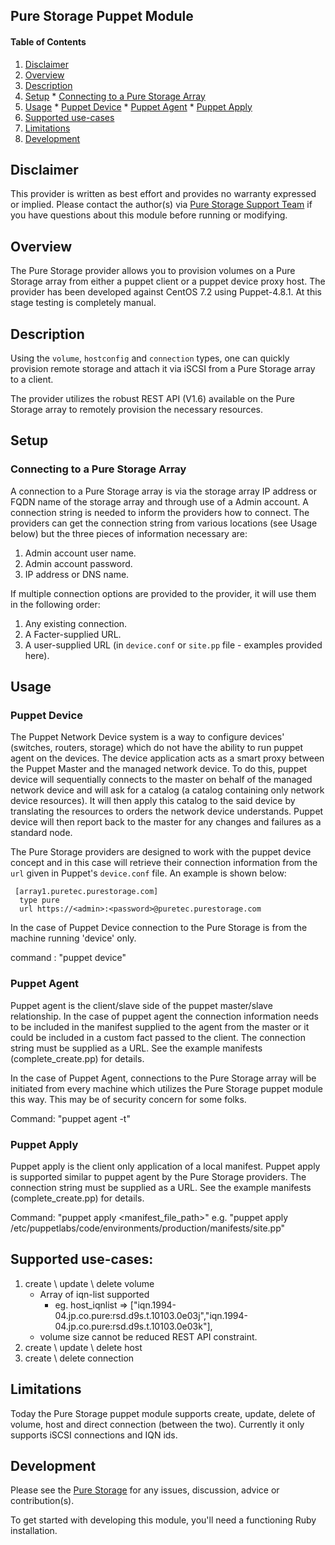 ## Pure Storage Puppet Module

#### Table of Contents

  1. [Disclaimer](#disclaimer)
  2. [Overview](#overview)
  3. [Description](#description)
  4. [Setup](#setup)
    * [Connecting to a Pure Storage Array](#connecting-to-a-purestorage-array)
  5. [Usage](#usage)
    * [Puppet Device](#puppet-device)
    * [Puppet Agent](#puppet-agent)
    * [Puppet Apply](#puppet-apply)
  6. [Supported use-cases](#supported-use-cases)  
  7. [Limitations](#limitations)
  8. [Development](#development)

## Disclaimer

This provider is written as best effort and provides no warranty expressed or
implied. Please contact the author(s) via [Pure Storage Support Team](https://www.purestorage.com/support.html) if you have
questions about this module before running or modifying.

## Overview

The Pure Storage provider allows you to provision volumes on a Pure Storage array
from either a puppet client or a puppet device proxy host. The provider has
been developed against CentOS 7.2 using Puppet-4.8.1. At this stage testing
is completely manual.

## Description

Using the `volume`, `hostconfig` and `connection` types, one
can quickly provision remote storage and attach it via iSCSI from a
Pure Storage array to a client.

The provider utilizes the robust REST API (V1.6) available on the Pure Storage
array to remotely provision the necessary resources.

## Setup

### Connecting to a Pure Storage Array

A connection to a Pure Storage array is via the storage array IP address 
or FQDN name of the storage array and through use of a Admin account. 
A connection string is needed to inform the providers how to connect. 
The providers can get the connection string from various locations 
(see Usage below) but the three pieces of information necessary are:

  1. Admin account user name.
  2. Admin account password.
  3. IP address or DNS name.

If multiple connection options are provided to the provider, it will use them
in the following order:

  1. Any existing connection.
  2. A Facter-supplied URL.
  3. A user-supplied URL (in `device.conf` or `site.pp` file - examples provided here).

## Usage

### Puppet Device

The Puppet Network Device system is a way to configure devices' (switches,
routers, storage) which do not have the ability to run puppet agent on
the devices. The device application acts as a smart proxy between the Puppet
Master and the managed network device. To do this, puppet device will
sequentially connects to the master on behalf of the managed network device
and will ask for a catalog (a catalog containing only network device
resources). It will then apply this catalog to the said device by translating
the resources to orders the network device understands. Puppet device will
then report back to the master for any changes and failures as a standard node.

The Pure Storage providers are designed to work with the puppet device concept and
in this case will retrieve their connection information from the `url` given
in Puppet's `device.conf` file. An example is shown below:

     [array1.puretec.purestorage.com]
      type pure
      url https://<admin>:<password>@puretec.purestorage.com

In the case of Puppet Device connection to the Pure Storage is from the machine
running 'device' only.

command : "puppet device"

### Puppet Agent

Puppet agent is the client/slave side of the puppet master/slave relationship.
In the case of puppet agent the connection information needs to be included in
the manifest supplied to the agent from the master or it could be included
in a custom fact passed to the client. The connection string must be supplied
as a URL. See the example manifests (complete_create.pp) for details.

In the case of Puppet Agent, connections to the Pure Storage array will be
initiated from every machine which utilizes the Pure Storage puppet module this
way. This may be of security concern for some folks.

Command: "puppet agent -t"

### Puppet Apply

Puppet apply is the client only application of a local manifest. Puppet apply
is supported similar to puppet agent by the Pure Storage providers. 
The connection string must be supplied as a URL. See the example 
manifests (complete_create.pp) for details.

Command: "puppet apply <manifest_file_path>"
	e.g. "puppet apply /etc/puppetlabs/code/environments/production/manifests/site.pp"

## Supported use-cases:

   1. create \ update \ delete volume
      * Array of iqn-list supported
        - eg.  host_iqnlist =>  ["iqn.1994-04.jp.co.pure:rsd.d9s.t.10103.0e03j","iqn.1994-04.jp.co.pure:rsd.d9s.t.10103.0e03k"],
      * volume size cannot be reduced REST API constraint.
   2. create \ update \ delete host
   3. create \ delete connection

## Limitations

Today the Pure Storage puppet module supports create, update, delete of 
volume, host and direct connection (between the two). 
Currently it only supports iSCSI connections and IQN ids.

## Development

Please see the [Pure Storage](https://www.purestorage.com/support.html) for any issues,
discussion, advice or contribution(s).

To get started with developing this module, you'll need a functioning Ruby installation.